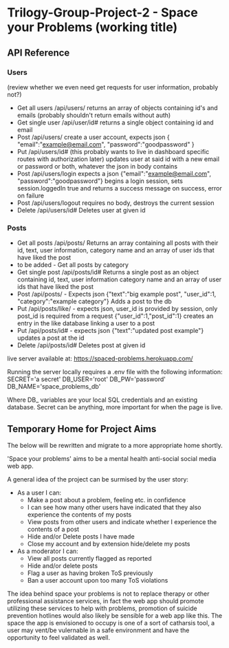 # Trilogy-Group-Project-2 - Space your Problems (working title)

## API Reference

### Users

(review whether we even need get requests for user information, probably not?)
- Get all users /api/users/
returns an array of objects containing id's and emails (probably shouldn't return emails without auth)
- Get single user /api/user/id#
returns a single object containing id and email
- Post /api/users/
create a user account, expects json
{
  "email":"example@email.com",
  "password":"goodpassword"
}
- Put /api/users/id# (this probably wants to live in dashboard specific routes with authorization later)
updates user at said id with a new email or password or both, whatever the json in body contains
- Post /api/users/login
expects a json {"email":"example@email.com", "password":"goodpassword"} begins a login session, sets session.loggedIn true and returns a success message on success, error on failure
- Post /api/users/logout
requires no body, destroys the current session
- Delete /api/users/id#
Deletes user at given id

### Posts

- Get all posts /api/posts/
Returns an array containing all posts with their id, text, user information, category name and an array of user ids that have liked the post
- to be added - Get all posts by category
- Get single post /api/posts/id#
Returns a single post as an object containing id, text, user information category name and an array of user ids that have liked the post
- Post /api/posts/ - Expects json {"text":"big example post", "user_id":1, "category":"example category"}
Adds a post to the db
- Put /api/posts/like/ - expects json, user_id is provided by session, only post_id is required from a request {"user_id":1,"post_id":1}
creates an entry in the like database linking a user to a post
- Put /api/posts/id# - expects json {"text":"updated post example"}
updates a post at the id
- Delete /api/posts/id#
Deletes post at given id

live server available at: https://spaced-problems.herokuapp.com/

Running the server locally requires a .env file with the following information:
SECRET='a secret'
DB_USER='root'
DB_PW='password'
DB_NAME='space_problems_db'

Where DB_ variables are your local SQL credentials and an existing database. Secret can be anything, more important for when the page is live.

## Temporary Home for Project Aims

The below will be rewritten and migrate to a more appropriate home shortly.

'Space your problems' aims to be a mental health anti-social social media web app.

A general idea of the project can be surmised by the user story:
- As a user I can:
  - Make a post about a problem, feeling etc. in confidence
  - I can see how many other users have indicated that they also experience the contents of my posts
  - View posts from other users and indicate whether I experience the contents of a post
  - Hide and/or Delete posts I have made
  - Close my account and by extension hide/delete my posts
- As a moderator I can:
  - View all posts currently flagged as reported
  - Hide and/or delete posts
  - Flag a user as having broken ToS previously
  - Ban a user account upon too many ToS violations

The idea behind space your problems is not to replace therapy or other professional assistance services, in fact the web app should promote utilizing these services to help with problems, promotion of suicide prevention hotlines would also likely be sensible for a web app like this. The space the app is envisioned to occupy is one of a sort of catharsis tool, a user may vent/be vulernable in a safe environment and have the opportunity to feel validated as well.
